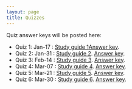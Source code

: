 ```yaml
---
layout: page
title: Quizzes
---
```


Quiz answer keys will be posted here:

* Quiz 1: Jan-17 : <a href="/study_guides/Biol_415_Quiz1_study_outline.pdf">Study guide 1</a><a href="/study_guides/quiz_1_key.pdf">Answer key</a>.
* Quiz 2: Jan-31 : [Study guide 2](/study_guides/Biol415_Quiz2_study_outline.pdf). [Answer key](/study_guides/quiz_2_key.pdf).
* Quiz 3: Feb-14 : [Study guide 3](/study_guides/Biol415_Quiz3_study_outline.pdf). [Answer key](/study_guides/quiz_3_key.pdf).
* Quiz 4: Mar-07 : [Study guide 4](/study_guides/Biol415_Quiz4_study_outline.pdf). [Answer key](/study_guides/quiz_4_key.pdf).
* Quiz 5: Mar-21 : [Study guide 5](/study_guides/Biol415_Quiz5_study_outline.pdf). [Answer key](/study_guides/quiz_5_key.pdf).
* Quiz 6: Mar-30 : [Study guide 6](/study_guides/Biol415_Quiz6_study_outline.pdf). [Answer key](/study_guides/quiz_6_key.pdf).

